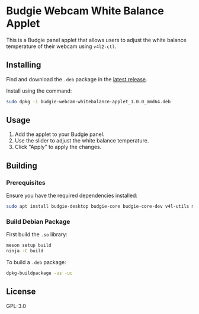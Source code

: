# Budgie Webcam White Balance Applet

This is a Budgie panel applet that allows users to adjust the white balance temperature of their webcam using `v4l2-ctl`.


## Installing
Find and download the `.deb` package in the [latest release](https://github.com/pgroenbaek/budgie-webcam-whitebalance/releases).

Install using the command:
```bash
sudo dpkg -i budgie-webcam-whitebalance-applet_1.0.0_amd64.deb
```

## Usage
1. Add the applet to your Budgie panel.
2. Use the slider to adjust the white balance temperature.
3. Click "Apply" to apply the changes.

## Building
### Prerequisites
Ensure you have the required dependencies installed:
```bash
sudo apt install budgie-desktop budgie-core budgie-core-dev v4l-utils meson ninja-build valac
```


### Build Debian Package
First build the `.so` library:
```bash
meson setup build
ninja -C build
```

To build a `.deb` package:
```bash
dpkg-buildpackage -us -uc
```

## License
GPL-3.0
